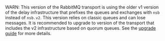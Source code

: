 WARN: This version of the RabbitMQ transport is using the older v1 version of the delay infrastructure that prefixes the queues and exchanges with `nsb` instead of `nsb.v2`. This version relies on classic queues and can lose messages. It is recommended to upgrade to version of the transport that includes the v2 infrastructure based on quorum queues. See the [upgrade guide](/transports/upgrades/rabbitmq-6to7.md#new-version-of-the-delay-infrastructure) for more details.